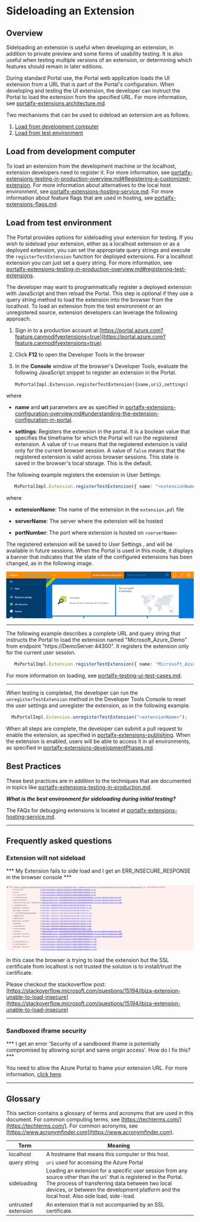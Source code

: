 
<a name="sideloading-an-extension"></a>
# Sideloading an Extension

<a name="sideloading-an-extension-overview"></a>
## Overview
   
Sideloading an extension is useful when developing an extension, in addition to private preview and some forms of usability testing. It is also useful when testing multiple versions of an extension, or determining which features should remain in later editions.

During standard Portal use, the Portal web application loads the UI extension from a URL that is part of the Portal's configuration.  When developing and testing the UI extension, the developer can instruct the Portal to load the extension from the specified URL.  For more information, see [portalfx-extensions.architecture.md](portalfx-extensions.architecture.md).

Two mechanisms that can be used to sideload an extension are as follows.

1. [Load from development computer](#load-from-development-computer)
1. [Load from test environment](#load-from-test-environment)

<a name="sideloading-an-extension-load-from-development-computer"></a>
## Load from development computer

To load an extension from the development machine or the localhost, extension developers need to register it.  For more information, see [portalfx-extensions-testing-in-production-overview.md#Registering-a-customized-extension](portalfx-extensions-testing-in-production-overview.md#registering-a-customized-extension). For more information about alternatives to the local host environment, see [portalfx-extensions-hosting-service.md](portalfx-extensions-hosting-service). 
For more information about feature flags that are used in hosting, see [portalfx-extensions-flags.md](portalfx-extensions-flags.md).

<a name="sideloading-an-extension-load-from-test-environment"></a>
## Load from test environment

The Portal provides options for sideloading your extension for testing. If you wish to sideload your extension, either as a localhost extension or as a deployed extension, you can set the appropriate query strings and execute the `registerTestExtension` function for deployed extensions. For a localhost extension you can just set a query string. For more information, see [portalfx-extensions-testing-in-production-overview.md#registering-test-extensions](portalfx-extensions-testing-in-production-overview.md#registering-test-extensions).

 
The developer may want to programmatically register a deployed extension with JavaScript and then reload the Portal. This step is optional if they use a query string method to load the extension into the browser from the localhost. To load an extension from the test environment or an unregistered source, extension developers can leverage the following approach.

1. Sign in to a production account at [https://portal.azure.com?feature.canmodifyextensions=true](https://portal.azure.com?feature.canmodifyextensions=true)
1. Click **F12** to open the Developer Tools in the browser
1. In the **Console** window of the browser's Developer Tools, evaluate the following JavaScript snippet to register an extension in the Portal.

    `MsPortalImpl.Extension.registerTestExtension({name,uri},settings)` 

where
* **name** and **uri** parameters are as specified in [portalfx-extensions-configuration-overview.md#understanding-the-extension-configuration-in-portal](portalfx-extensions-configuration-overview.md#understanding-the-extension-configuration-in-portal).
 
* **settings**: Registers the extension in the portal. It is a boolean value that specifies the timeframe for which the Portal will run the registered extension.  A value of  `true` means that the registered extension is valid only for the current browser session.  A value of `false` means that the registered extension is valid across browser sessions. This state is saved in the browser's local storage. This is the default.

The following example registers the extension in User Settings.

```ts
   MsPortalImpl.Extension.registerTestExtension({ name: "<extensionName>", uri: "https://<serverName>:<portNumber>" });
```

where

* **extensionName**: The name of the extension in the `extension.pdl` file

* **serverName**: The server where the extension will be hosted

* **portNumber**: The port where extension is hosted on `<serverName>`

The registered extension will be saved to User Settings , and will be available in future sessions. When the Portal is used in this mode, it displays a banner that indicates that the state of the configured extensions has been changed, as in the following image.

![Local extensions](../media/portalfx-testinprod/localExtensions.png)

* * *

The following example describes a complete URL and query string that instructs the Portal to load the extension named "Microsoft_Azure_Demo" from endpoint "https://DemoServer:44300". It registers the extension only for the current user session. 

```ts
   MsPortalImpl.Extension.registerTestExtension({ name: "Microsoft_Azure_Demo", uri: "https://DemoServer:44300" }, true);
```

For more information on loading, see [portalfx-testing-ui-test-cases.md](portalfx-testing-ui-test-cases.md).

* * *

When testing is completed, the developer can run the `unregisterTestExtension` method in the Developer Tools Console to reset the user settings and unregister the extension, as in the following example.

```ts
  MsPortalImpl.Extension.unregisterTestExtension("<extensionName>");
```

When all steps are complete, the developer can submit a pull request to enable the extension, as specified in [portalfx-extensions-publishing](portalfx-extensions-publishing). When the extension is enabled, users will be able to access it in all environments, as specified in [portalfx-extensions-developmentPhases.md](portalfx-extensions-developmentPhases.md).
   

<a name="sideloading-an-extension-best-practices"></a>
## Best Practices
   
These best practices are in addition to the techniques that are documented in topics like [portalfx-extensions-testing-in-production.md](portalfx-extensions-testing-in-production.md).


***What is the best environment for sideloading during initial testing?***

 The FAQs for debugging extensions is located at [portalfx-extensions-hosting-service.md](portalfx-extensions-hosting-service.md).

* * *



<a name="sideloading-an-extension-frequently-asked-questions"></a>
## Frequently asked questions
   
<a name="sideloading-an-extension-frequently-asked-questions-extension-will-not-sideload"></a>
### Extension will not sideload

*** My Extension fails to side load and I get an ERR_INSECURE_RESPONSE in the browser console ***

![ERR_INSECURE_RESPONSE](../media/portalfx-testinprod/errinsecureresponse.png)

In this case the browser is trying to load the extension but the SSL certificate from localhost is not trusted the solution is to install/trust the certificate.

Please checkout the stackoverflow post: [https://stackoverflow.microsoft.com/questions/15194/ibiza-extension-unable-to-load-insecure](https://stackoverflow.microsoft.com/questions/15194/ibiza-extension-unable-to-load-insecure)

* * *

<a name="sideloading-an-extension-frequently-asked-questions-sandboxed-iframe-security"></a>
### Sandboxed iframe security

*** I get an error 'Security of a sandboxed iframe is potentially compromised by allowing script and same origin access'. How do I fix this? ***

You need to allow the Azure Portal to frame your extension URL. For more information, [click here](portalfx-creating-extensions.md).

* * *



<a name="sideloading-an-extension-glossary"></a>
## Glossary
   
This section contains a glossary of terms and acronyms that are used in this document. For common computing terms, see [https://techterms.com/](https://techterms.com/). For common acronyms, see [https://www.acronymfinder.com](https://www.acronymfinder.com).
 
| Term                         | Meaning |
| ---                          | --- |
| localhost         | A hostname that means this computer or this host.  |
| query string |  `uri` used for accessing the Azure Portal |
| sideloading  | Loading an extension for a specific user session from any source other than the uri` that is registered in the Portal.  The process of transferring data between two local devices, or between the development platform and the local host. Also side load, side-load. |   
| untrusted extension | An extension that is not accompanied by an SSL certificate. |